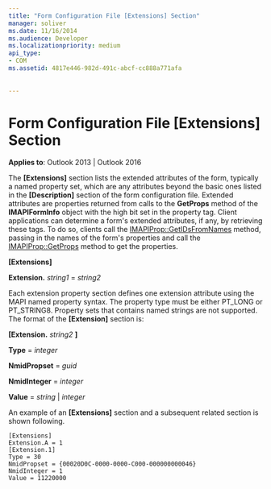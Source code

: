 ```yaml
---
title: "Form Configuration File [Extensions] Section"
manager: soliver
ms.date: 11/16/2014
ms.audience: Developer
ms.localizationpriority: medium
api_type:
- COM
ms.assetid: 4817e446-982d-491c-abcf-cc888a771afa
 
 
---
```


# Form Configuration File [Extensions] Section

  
  
**Applies to**: Outlook 2013 | Outlook 2016 
  
The **[Extensions]** section lists the extended attributes of the form, typically a named property set, which are any attributes beyond the basic ones listed in the **[Description]** section of the form configuration file. Extended attributes are properties returned from calls to the **GetProps** method of the **IMAPIFormInfo** object with the high bit set in the property tag. Client applications can determine a form's extended attributes, if any, by retrieving these tags. To do so, clients call the [IMAPIProp::GetIDsFromNames](imapiprop-getidsfromnames.md) method, passing in the names of the form's properties and call the [IMAPIProp::GetProps](imapiprop-getprops.md) method to get the properties. 
  
 **[Extensions]**
  
 **Extension.** _string1_ =  _string2_
  
Each extension property section defines one extension attribute using the MAPI named property syntax. The property type must be either PT_LONG or PT_STRING8. Property sets that contains named strings are not supported. The format of the **[Extension]** section is: 
  
 **[Extension.** _string2_ **]**
  
 **Type** =  _integer_
  
 **NmidPropset** =  _guid_
  
 **NmidInteger** =  _integer_
  
 **Value** =  _string_ |  _integer_
  
An example of an **[Extensions]** section and a subsequent related section is shown following. 
  
```
[Extensions]
Extension.A = 1
[Extension.1]
Type = 30
NmidPropset = {00020D0C-0000-0000-C000-000000000046}
NmidInteger = 1
Value = 11220000

```


